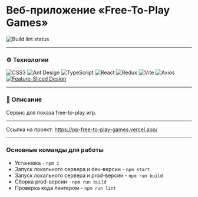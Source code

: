 # Веб-приложение «Free-To-Play Games»

![Build lint status](https://github.com/CendresChaudes/PP_FreeToPlayGames/actions/workflows/lint.yml/badge.svg)&ensp;

---

### ⚙️ Технологии
![CSS3](https://img.shields.io/badge/css3-%23048110.svg?style=for-the-badge&logo=css3&logoColor=white)
![Ant Design](https://img.shields.io/badge/Ant%20Design-orange?logo=antdesign&logoColor=fff&style=for-the-badge)
![TypeScript](https://img.shields.io/badge/typescript-%23007ACC.svg?style=for-the-badge&logo=typescript&logoColor=white)
![React](https://img.shields.io/badge/react-%2320232a.svg?style=for-the-badge&logo=react&logoColor=%2361DAFB)
![Redux](https://img.shields.io/badge/redux-%23593d88.svg?style=for-the-badge&logo=redux&logoColor=white)
![Vite](https://img.shields.io/badge/Vite-B73BFE?style=for-the-badge&logo=vite&logoColor=FFD62E)
![Axios](https://img.shields.io/badge/Axios-5A29E4?logo=axios&logoColor=fff&style=for-the-badge)
[![Feature-Sliced Design][shields-fsd-domain]](https://feature-sliced.design/)

[shields-fsd-domain]: https://img.shields.io/badge/Feature--Sliced-Design?style=for-the-badge&color=000000&labelColor=000000&logoWidth=10&logo=data:image/png;base64,iVBORw0KGgoAAAANSUhEUgAAABQAAAAaCAYAAAC3g3x9AAAACXBIWXMAAALFAAACxQGJ1n/vAAAAAXNSR0IArs4c6QAAAARnQU1BAACxjwv8YQUAAABISURBVHgB7dKxCQAgDETR0w2cws0cys2cwhEUBbsggikCuVekDHwSQFlYo7Q+8KnmtHdFWMdk2cl5wSsbxGSZw8dm8pX9ZHUTMBUgGU2F718AAAAASUVORK5CYII=

---

### 📄 Описание
Cервис для показа free-to-play игр.

---

Ссылка на проект: https://pp-free-to-play-games.vercel.app/

---

### Основные команды для работы
- Установка - `npm i`
- Запуск локального сервера и dev-версии - `npm start`
- Запуск локального сервера и prod-версии - `npm run build`
- Сборка prod-версии - `npm run build`
- Проверка кода линтером - `npm run lint`

